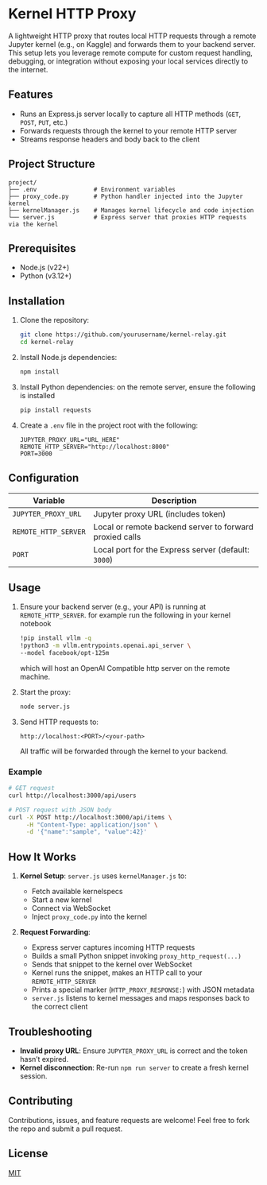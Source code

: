 #  Kernel HTTP Proxy

A lightweight HTTP proxy that routes local HTTP requests through a remote Jupyter kernel (e.g., on Kaggle) and forwards them to your backend server. This setup lets you leverage remote compute for custom request handling, debugging, or integration without exposing your local services directly to the internet.

## Features

* Runs an Express.js server locally to capture all HTTP methods (`GET`, `POST`, `PUT`, etc.)
* Forwards requests through the kernel to your remote HTTP server
* Streams response headers and body back to the client

## Project Structure

```
project/
├── .env                # Environment variables
├── proxy_code.py       # Python handler injected into the Jupyter kernel
├── kernelManager.js    # Manages kernel lifecycle and code injection
└── server.js           # Express server that proxies HTTP requests via the kernel
```

## Prerequisites

* Node.js (v22+)
* Python (v3.12+)

## Installation

1. Clone the repository:

   ```bash
   git clone https://github.com/yourusername/kernel-relay.git
   cd kernel-relay
   ```

2. Install Node.js dependencies:

   ```bash
   npm install
   ```

3. Install Python dependencies:
    on the remote server, ensure the following is installed
   ```bash
   pip install requests
   ```

4. Create a `.env` file in the project root with the following:

   ```dotenv
   JUPYTER_PROXY_URL="URL_HERE"
   REMOTE_HTTP_SERVER="http://localhost:8000"
   PORT=3000
   ```

## Configuration

| Variable                   | Description                                             |
| -------------------------- | ------------------------------------------------------- |
| `JUPYTER_PROXY_URL`        | Jupyter proxy URL (includes token)                      |
| `REMOTE_HTTP_SERVER`       | Local or remote backend server to forward proxied calls |
| `PORT`                     | Local port for the Express server (default: `3000`)     |

## Usage

1. Ensure your backend server (e.g., your API) is running at `REMOTE_HTTP_SERVER`.
    for example run the following in your kernel notebook
    ```bash
    !pip install vllm -q
    !python3 -m vllm.entrypoints.openai.api_server \
    --model facebook/opt-125m
    ```
    which will host an OpenAI Compatible http server on the remote machine.
2. Start the proxy:

   ```bash
   node server.js
   ```
3. Send HTTP requests to:

   ```text
   http://localhost:<PORT>/<your-path>
   ```

   All traffic will be forwarded through the kernel to your backend.

### Example

```bash
# GET request
curl http://localhost:3000/api/users

# POST request with JSON body
curl -X POST http://localhost:3000/api/items \
     -H "Content-Type: application/json" \
     -d '{"name":"sample", "value":42}'
```

## How It Works

1. **Kernel Setup**: `server.js` uses `kernelManager.js` to:

   * Fetch available kernelspecs
   * Start a new kernel
   * Connect via WebSocket
   * Inject `proxy_code.py` into the kernel

2. **Request Forwarding**:

   * Express server captures incoming HTTP requests
   * Builds a small Python snippet invoking `proxy_http_request(...)`
   * Sends that snippet to the kernel over WebSocket
   * Kernel runs the snippet, makes an HTTP call to your `REMOTE_HTTP_SERVER`
   * Prints a special marker (`HTTP_PROXY_RESPONSE:`) with JSON metadata
   * `server.js` listens to kernel messages and maps responses back to the correct client

## Troubleshooting

* **Invalid proxy URL**: Ensure `JUPYTER_PROXY_URL` is correct and the token hasn’t expired.
* **Kernel disconnection**: Re-run `npm run server` to create a fresh kernel session.

## Contributing

Contributions, issues, and feature requests are welcome! Feel free to fork the repo and submit a pull request.

## License

[MIT](LICENSE)
